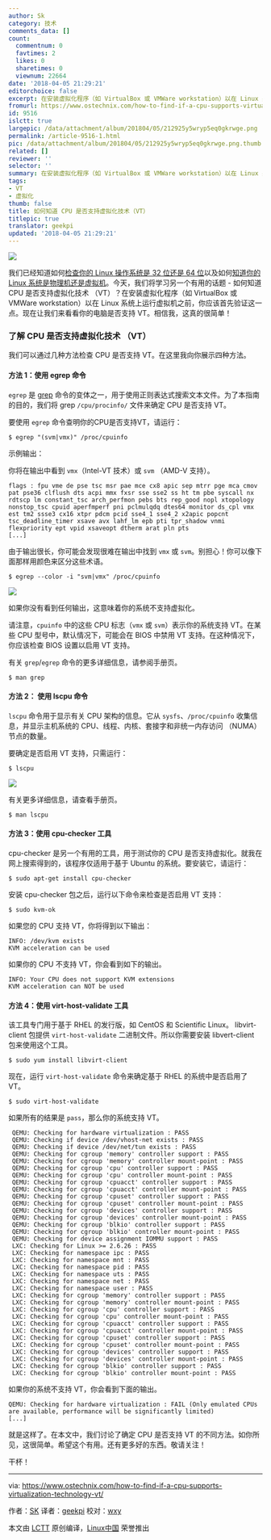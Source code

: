 ```yaml
---
author: Sk
category: 技术
comments_data: []
count:
  commentnum: 0
  favtimes: 2
  likes: 0
  sharetimes: 0
  viewnum: 22664
date: '2018-04-05 21:29:21'
editorchoice: false
excerpt: 在安装虚拟化程序（如 VirtualBox 或 VMWare workstation）以在 Linux 系统上运行虚拟机之前，你应该首先验证这一点。
fromurl: https://www.ostechnix.com/how-to-find-if-a-cpu-supports-virtualization-technology-vt/
id: 9516
islctt: true
largepic: /data/attachment/album/201804/05/212925y5wryp5eq0gkrwge.png
permalink: /article-9516-1.html
pic: /data/attachment/album/201804/05/212925y5wryp5eq0gkrwge.png.thumb.jpg
related: []
reviewer: ''
selector: ''
summary: 在安装虚拟化程序（如 VirtualBox 或 VMWare workstation）以在 Linux 系统上运行虚拟机之前，你应该首先验证这一点。
tags:
- VT
- 虚拟化
thumb: false
title: 如何知道 CPU 是否支持虚拟化技术（VT）
titlepic: true
translator: geekpi
updated: '2018-04-05 21:29:21'
---
```


![](/data/attachment/album/201804/05/212925y5wryp5eq0gkrwge.png)


我们已经知道如何[检查你的 Linux 操作系统是 32 位还是 64 位](https://www.ostechnix.com/check-linux-system-32-bit-64-bit/)以及如何[知道你的 Linux 系统是物理机还是虚拟机](https://www.ostechnix.com/check-linux-system-physical-virtual-machine/)。今天，我们将学习另一个有用的话题 - 如何知道 CPU 是否支持虚拟化技术 （VT）？在安装虚拟化程序（如 VirtualBox 或 VMWare workstation）以在 Linux 系统上运行虚拟机之前，你应该首先验证这一点。现在让我们来看看你的电脑是否支持 VT。相信我，这真的很简单！


### 了解 CPU 是否支持虚拟化技术 （VT）


我们可以通过几种方法检查 CPU 是否支持 VT。在这里我向你展示四种方法。


#### 方法 1：使用 egrep 命令


`egrep` 是 [grep](https://www.ostechnix.com/the-grep-command-tutorial-with-examples-for-beginners/) 命令的变体之一，用于使用正则表达式搜索文本文件。为了本指南的目的，我们将 grep `/cpu/procinfo/` 文件来确定 CPU 是否支持 VT。


要使用 `egrep` 命令查明你的CPU是否支持VT，请运行：



```
$ egrep "(svm|vmx)" /proc/cpuinfo

```

示例输出：


你将在输出中看到 `vmx`（Intel-VT 技术）或 `svm` （AMD-V 支持）。



```
flags : fpu vme de pse tsc msr pae mce cx8 apic sep mtrr pge mca cmov pat pse36 clflush dts acpi mmx fxsr sse sse2 ss ht tm pbe syscall nx rdtscp lm constant_tsc arch_perfmon pebs bts rep_good nopl xtopology nonstop_tsc cpuid aperfmperf pni pclmulqdq dtes64 monitor ds_cpl vmx est tm2 ssse3 cx16 xtpr pdcm pcid sse4_1 sse4_2 x2apic popcnt tsc_deadline_timer xsave avx lahf_lm epb pti tpr_shadow vnmi flexpriority ept vpid xsaveopt dtherm arat pln pts
[...]

```

由于输出很长，你可能会发现很难在输出中找到 `vmx` 或 `svm`。别担心！你可以像下面那样用颜色来区分这些术语。



```
$ egrep --color -i "svm|vmx" /proc/cpuinfo

```

![](/data/attachment/album/201804/05/212927vmtyrv7vm6h4yu44.png)


如果你没有看到任何输出，这意味着你的系统不支持虚拟化。


请注意，`cpuinfo` 中的这些 CPU 标志（`vmx` 或 `svm`）表示你的系统支持 VT。在某些 CPU 型号中，默认情况下，可能会在 BIOS 中禁用 VT 支持。在这种情况下，你应该检查 BIOS 设置以启用 VT 支持。


有关 `grep`/`egrep` 命令的更多详细信息，请参阅手册页。



```
$ man grep

```

#### 方法 2： 使用 lscpu 命令


`lscpu` 命令用于显示有关 CPU 架构的信息。它从 `sysfs`、`/proc/cpuinfo` 收集信息，并显示主机系统的 CPU、线程、内核、套接字和非统一内存访问 （NUMA） 节点的数量。


要确定是否启用 VT 支持，只需运行：



```
$ lscpu

```

![](/data/attachment/album/201804/05/212929fy884llql8cttete.png)


有关更多详细信息，请查看手册页。



```
$ man lscpu

```

#### 方法 3：使用 cpu-checker 工具


cpu-checker 是另一个有用的工具，用于测试你的 CPU 是否支持虚拟化。就我在网上搜索得到的，该程序仅适用于基于 Ubuntu 的系统。要安装它，请运行：



```
$ sudo apt-get install cpu-checker

```

安装 cpu-checker 包之后，运行以下命令来检查是否启用 VT 支持：



```
$ sudo kvm-ok

```

如果您的 CPU 支持 VT，你将得到以下输出：



```
INFO: /dev/kvm exists
KVM acceleration can be used

```

如果你的 CPU 不支持 VT，你会看到如下的输出。



```
INFO: Your CPU does not support KVM extensions
KVM acceleration can NOT be used

```

#### 方法 4：使用 virt-host-validate 工具


该工具专门用于基于 RHEL 的发行版，如 CentOS 和 Scientific Linux。 libvirt-client 包提供 `virt-host-validate` 二进制文件。所以你需要安装 libvert-client 包来使用这个工具。



```
$ sudo yum install libvirt-client

```

现在，运行 `virt-host-validate` 命令来确定基于 RHEL 的系统中是否启用了 VT。



```
$ sudo virt-host-validate

```

如果所有的结果是 `pass`，那么你的系统支持 VT。



```
 QEMU: Checking for hardware virtualization : PASS
 QEMU: Checking if device /dev/vhost-net exists : PASS
 QEMU: Checking if device /dev/net/tun exists : PASS
 QEMU: Checking for cgroup 'memory' controller support : PASS
 QEMU: Checking for cgroup 'memory' controller mount-point : PASS
 QEMU: Checking for cgroup 'cpu' controller support : PASS
 QEMU: Checking for cgroup 'cpu' controller mount-point : PASS
 QEMU: Checking for cgroup 'cpuacct' controller support : PASS
 QEMU: Checking for cgroup 'cpuacct' controller mount-point : PASS
 QEMU: Checking for cgroup 'cpuset' controller support : PASS
 QEMU: Checking for cgroup 'cpuset' controller mount-point : PASS
 QEMU: Checking for cgroup 'devices' controller support : PASS
 QEMU: Checking for cgroup 'devices' controller mount-point : PASS
 QEMU: Checking for cgroup 'blkio' controller support : PASS
 QEMU: Checking for cgroup 'blkio' controller mount-point : PASS
 QEMU: Checking for device assignment IOMMU support : PASS
 LXC: Checking for Linux >= 2.6.26 : PASS
 LXC: Checking for namespace ipc : PASS
 LXC: Checking for namespace mnt : PASS
 LXC: Checking for namespace pid : PASS
 LXC: Checking for namespace uts : PASS
 LXC: Checking for namespace net : PASS
 LXC: Checking for namespace user : PASS
 LXC: Checking for cgroup 'memory' controller support : PASS
 LXC: Checking for cgroup 'memory' controller mount-point : PASS
 LXC: Checking for cgroup 'cpu' controller support : PASS
 LXC: Checking for cgroup 'cpu' controller mount-point : PASS
 LXC: Checking for cgroup 'cpuacct' controller support : PASS
 LXC: Checking for cgroup 'cpuacct' controller mount-point : PASS
 LXC: Checking for cgroup 'cpuset' controller support : PASS
 LXC: Checking for cgroup 'cpuset' controller mount-point : PASS
 LXC: Checking for cgroup 'devices' controller support : PASS
 LXC: Checking for cgroup 'devices' controller mount-point : PASS
 LXC: Checking for cgroup 'blkio' controller support : PASS
 LXC: Checking for cgroup 'blkio' controller mount-point : PASS

```

如果你的系统不支持 VT，你会看到下面的输出。



```
QEMU: Checking for hardware virtualization : FAIL (Only emulated CPUs are available, performance will be significantly limited)
[...]

```

就是这样了。在本文中，我们讨论了确定 CPU 是否支持 VT 的不同方法。如你所见，这很简单。希望这个有用。还有更多好的东西。敬请关注！


干杯！




---


via: <https://www.ostechnix.com/how-to-find-if-a-cpu-supports-virtualization-technology-vt/>


作者：[SK](https://www.ostechnix.com/author/sk/) 译者：[geekpi](https://github.com/geekpi) 校对：[wxy](https://github.com/wxy)


本文由 [LCTT](https://github.com/LCTT/TranslateProject) 原创编译，[Linux中国](https://linux.cn/) 荣誉推出